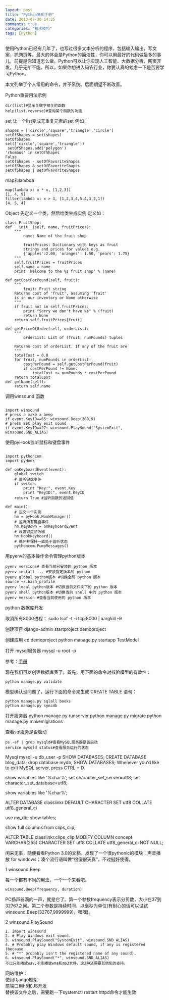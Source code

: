```yaml
---
layout: post
title: "Python简明手册"
date: 2013-07-30 14:25
comments: true
categories: "技术技巧"
tags: [Python]
---
```

使用Python已经有几年了，也写过很多文本分析的程序，包括输入输出，写文案，抓网页等。最大的体会是Python的简洁性，你可以用最好的代码做最多的事儿，前提是你知道怎么做。Python可以让你实现人工智能、大数据分析、网页开发，几乎无所不能。所以，如果你想进入码农行业，你要认真的考虑一下是否要学习Python。  

本文列举了个人常用的命令，并不系统。后面期望不断改善。    

Python重要用法示例

    dir(list)#显示关键字相关的函数
    help(list.reverse)#查询某个函数的功能

set 让一个list变成无重复元素的set
例如：

    shapes = ['circle','square','triangle','circle']
    setOfShapes = set(shapes)
    setOfShapes 
    set(['circle','square','triangle']) 
     setOfShapes.add('polygon') 
    'rhombus' in setOfShapes 
    False 
    setOfShapes - setOfFavoriteShapes 
    setOfShapes & setOfFavoriteShapes 
    setOfShapes | setOfFavoriteShapes 


map和lambda

    map(lambda x: x * x, [1,2,3])
    [1, 4, 9]
    filter(lambda x: x > 3, [1,2,3,4,5,4,3,2,1])
    [4, 5, 4]

Object 先定义一个类，然后给类生成实例
定义如：

    class FruitShop:
    def __init__(self, name, fruitPrices):
        """
            name: Name of the fruit shop
            
            fruitPrices: Dictionary with keys as fruit 
            strings and prices for values e.g. 
            {'apples':2.00, 'oranges': 1.50, 'pears': 1.75} 
        """
        self.fruitPrices = fruitPrices
        self.name = name
        print 'Welcome to the %s fruit shop' % (name)
        
    def getCostPerPound(self, fruit):
        """
            fruit: Fruit string
        Returns cost of 'fruit', assuming 'fruit'
        is in our inventory or None otherwise
        """
        if fruit not in self.fruitPrices:
            print "Sorry we don't have %s" % (fruit)
            return None
        return self.fruitPrices[fruit]
        
    def getPriceOfOrder(self, orderList):
        """
            orderList: List of (fruit, numPounds) tuples
            
        Returns cost of orderList. If any of the fruit are  
        """ 
        totalCost = 0.0             
        for fruit, numPounds in orderList:
            costPerPound = self.getCostPerPound(fruit)
            if costPerPound != None:
                totalCost += numPounds * costPerPound
        return totalCost
    def getName(self):
        return self.name

调用winsound 函数  
<pre><code>
import winsound
# press a make a beep
if event.KeyID==65: winsound.Beep(200,9)
# press ESC play exit sound
if event.KeyID==27: winsound.PlaySound("SystemExit", winsound.SND_ALIAS)
</code></pre>


使用pyHook监听鼠标和键盘事件  
<pre><code>
import pythoncom
import pyHook

def onKeyboardEvent(event):
	global switch
	# 监听键盘事件
	if switch:
		print "Key:", event.Key
		print "KeyID:", event.KeyID
	return True #监听函数的返回值

def main():
	# 定义一个实例
	hm = pyHook.HookManager()
	# 监听所有键盘事件
	hm.KeyDown = onKeyboardEvent
	# 设置键盘监听器
	hm.HookKeyboard()
	# 循环并保持一直处于监听状态
	pythoncom.PumpMessages()
</code></pre>

用pyenv的基本操作命令管理python版本

    pyenv versions# 查看当前已安装的 python 版本
    pyenv install ... #安装指定版本的 python
    pyenv global python版本 #切换全局 python 版本
    source ~/.bash_profile
    pyenv local python版本 #切换当前文件夹下的 python 版本
    pyenv shell python版本 #切换当前 shell 中的 python 版本
    pyenv version #查看当前使用的 python 版本

python 数据库开发

取消所有8000进程：
    sudo lsof -t -i tcp:8000 | xargkill -9

创建项目
    django-admin startproject demoproject

创建应用
    cd demoproject
    python manage.py startapp TestModel

打开 mysql服务器
    mysql -u root -p

参考：[手册](http://djangobook.py3k.cn/chapter05/)


现在我们可以创建数据库表了。首先，用下面的命令对校验模型的有效性：

    python manage.py validate

模型确认没问题了，运行下面的命令来生成 CREATE TABLE 语句：

    python manage.py sqlall books
    python manage.py syncdb

打开服务器
    python manage.py runserver
    python manage.py migrate
    python manage.py makemigrations


查看sql服务是否启动

    ps -ef | grep mysqld#查看MySQL服务器是否启动
    service mysqld status#查看服务运行的状态

Mysql
mysql -u db_user -p
SHOW DATABASES;
CREATE DATABASE blog_data;
drop database mydb;
SHOW DATABASES;
Whenever you'd like to exit MySQL server, press CTRL + D.

show variables like '%char%’;
set character_set_server=utf8;
set character_set_database=utf8;

show variables like '%char%’;

ALTER DATABASE classlinkr DEFAULT CHARACTER SET utf8 COLLATE utf8_general_ci

use my_db;
show tables;

show full columns from clips_clip;  

ALTER TABLE classlinkr.clips_clip MODIFY COLUMN concept VARCHAR(255) CHARACTER SET utf8 COLLATE utf8_general_ci NOT NULL;

闲来无事，随便看看Python 3.0的文档，发现了一个很pythonic的模块：声音播放 for windows；凑个流行语叫做“很傻很天真”，不过挺好使得。

1 winsound.Beep

每一个都有不同的用法，一个一个来看吧。

    winsound.Beep(frequency, duration)
PC扬声器滴的一声，就是它了。第一个参数frequency表示分贝数，大小在37到32767之间。第二个参数是持续时间，以毫秒为单位(有耐心的话可以试试winsound.Beep(32767,9999999)，嘿嘿)。

2 winsound.PlaySound

    1. import winsound
    2. # Play Windows exit sound.
    3. winsound.PlaySound("SystemExit", winsound.SND_ALIAS)
    4. # Probably play Windows default sound, if any is registered (because
    5. # "*" probably isn't the registered name of any sound).
    6. winsound.PlaySound("*", winsound.SND_ALIAS)
    不过只能播放wav,不能播放wma和mp3文件，这2种还需要其他包的支持。

网站维护：  
使用Django框架  
前端口用h5和JS开发  
替换该文件之后，需要跑一下systemctl restart httpd命令才能生效

